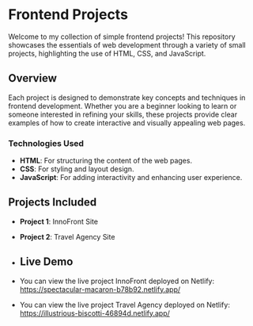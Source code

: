 # Frontend Projects

Welcome to my collection of simple frontend projects! This repository showcases the essentials of web development through a variety of small projects, highlighting the use of HTML, CSS, and JavaScript.

## Overview

Each project is designed to demonstrate key concepts and techniques in frontend development. Whether you are a beginner looking to learn or someone interested in refining your skills, these projects provide clear examples of how to create interactive and visually appealing web pages.

### Technologies Used

- **HTML**: For structuring the content of the web pages.
- **CSS**: For styling and layout design.
- **JavaScript**: For adding interactivity and enhancing user experience.

## Projects Included

- **Project 1**: InnoFront Site
- **Project 2**: Travel Agency Site

- ## Live Demo
- You can view the live project InnoFront deployed on Netlify: https://spectacular-macaron-b78b92.netlify.app/
- You can view the live project Travel Agency deployed on Netlify: https://illustrious-biscotti-46894d.netlify.app/


